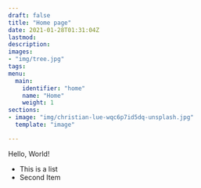 ```yaml
---
draft: false
title: "Home page"
date: 2021-01-28T01:31:04Z
lastmod: 
description: 
images:
- "img/tree.jpg"
tags: 
menu:
  main:
    identifier: "home"
    name: "Home"
    weight: 1
sections:
- image: "img/christian-lue-wqc6p7id5dq-unsplash.jpg"
  template: "image"

---
```

Hello, World!

* This is a list
* Second Item